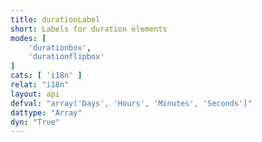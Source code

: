 ```yaml
---
title: durationLabel
short: Labels for duration elements
modes: [
	'durationbox',
	'durationflipbox'
]
cats: [ 'i18n' ]
relat: "i18n"
layout: api
defval: "array('Days', 'Hours', 'Minutes', 'Seconds']"
dattype: "Array"
dyn: "True"
---
```



